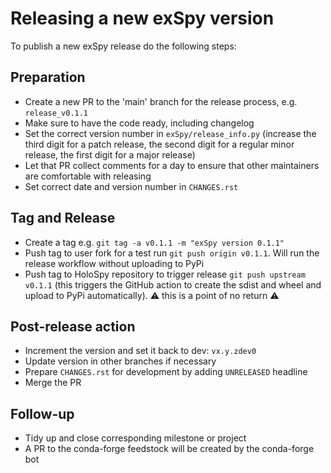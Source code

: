 # Releasing a new exSpy version

To publish a new exSpy release do the following steps:

## Preparation

- Create a new PR to the 'main' branch for the release process, e.g. `release_v0.1.1`
- Make sure to have the code ready, including changelog
- Set the correct version number in `exSpy/release_info.py` (increase the third
  digit for a patch release, the second digit for a regular minor release, the
  first digit for a major release)
- Let that PR collect comments for a day to ensure that other maintainers are comfortable
  with releasing
- Set correct date and version number in `CHANGES.rst`

## Tag and Release

- Create a tag e.g. `git tag -a v0.1.1 -m "exSpy version 0.1.1"`
- Push tag to user fork for a test run `git push origin v0.1.1`. Will run the release
  workflow without uploading to PyPi
- Push tag to HoloSpy repository to trigger release `git push upstream v0.1.1`
  (this triggers the GitHub action to create the sdist and wheel and upload to
  PyPi automatically). :warning: this is a point of no return :warning:

## Post-release action

- Increment the version and set it back to dev: `vx.y.zdev0`
- Update version in other branches if necessary
- Prepare `CHANGES.rst` for development by adding `UNRELEASED` headline
- Merge the PR

## Follow-up

- Tidy up and close corresponding milestone or project
- A PR to the conda-forge feedstock will be created by the conda-forge bot
